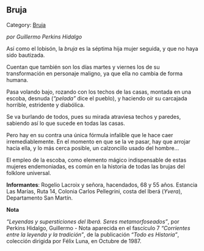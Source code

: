 ## Bruja

Category: [Bruja](http://descubrircorrientes.com.ar/2012/index.php/799-cultura/8-leyenda-y-tradicion/leyendas-y-supersticiones-del-ibera/c2-seres-metamorfoseados/bruja)

_por Guillermo Perkins Hidalgo_

Así como el lobisón, la _bruja_ es la séptima hija mujer seguida, y que no haya sido bautizada.

Cuentan que también son los días martes y viernes los de su transformación en personaje maligno, ya que ella no cambia de forma humana.

Pasa volando bajo, rozando con los techos de las casas, montada en una escoba, desnuda (_“pelada”_ dice el pueblo), y haciendo oír su carcajada horrible, estridente y diabólica.

Se va burlando de todos, pues su mirada atraviesa techos y paredes, sabiendo así lo que sucede en todas las casas.

Pero hay en su contra una única fórmula infalible que le hace caer irremediablemente. En el momento en que se la ve pasar, hay que arrojar hacia ella, y lo más cerca posible, un calzoncillo usado del hombre...

El empleo de la escoba, como elemento mágico indispensable de estas mujeres endemoniadas, es común en la historia de todas las brujas del folklore universal.

**Informantes**: Rogelio Lacroix y señora, hacendados, 68 y 55 años. Estancia Las Marías, Ruta 14, Colonia Carlos Pellegrini, costa del Iberá (_Yvera_), Departamento San Martín.

**Nota**

_“Leyendas y supersticiones del Iberá. Seres metamorfoseados”_, por Perkins Hidalgo, Guillermo - Nota aparecida en el fascículo 7 _“Corrientes entre la leyenda y la tradición”_, de la publicación _“Todo es Historia”_, colección dirigida por Félix Luna, en Octubre de 1987.